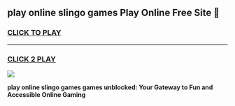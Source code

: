 
## play online slingo games Play Online Free Site 👋
<h3>
<a href="https://download.freeplayer.one?title=play_online_slingo_games&ref=21F">CLICK TO PLAY</a></h3>
<hr>

<h3>
<a href="https://download.freeplayer.one?title=play_online_slingo_games&ref=21F">CLICK 2 PLAY</a>
  
</h3>

<a href="https://download.freeplayer.one?title=play_online_slingo_games&ref=21F"><img src="https://cdnb.artstation.com/p/assets/images/images/032/539/853/original/anto-thomas-button-gif.gif"></a>


**play online slingo games games unblocked: Your Gateway to Fun and Accessible Online Gaming**
